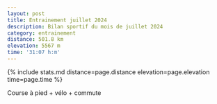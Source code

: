 ```yaml
---
layout: post
title: Entrainement juillet 2024
description: Bilan sportif du mois de juillet 2024
category: entrainement
distance: 501.8 km
elevation: 5567 m
time: '31:07 h:m'
---
```


{%
  include stats.md
  distance=page.distance
  elevation=page.elevation
  time=page.time
%}

Course à pied + vélo + commute

<!--
vim:spell spelllang=fr
-->
